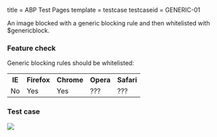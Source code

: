 title = ABP Test Pages
template = testcase
testcaseid = GENERIC-01

An image blocked with a generic blocking rule and then whitelisted with $genericblock.

<h3>Feature check</h3>
Generic blocking rules should be whitelisted:
<table class="abp-feature-table">
<tr>
  <th>IE</th>
  <th>Firefox</th>
  <th>Chrome</th>
  <th>Opera</th>
  <th>Safari</th>
</tr>
<tr>
  <td>No</td>
  <td>Yes</td>
  <td>Yes</td>
  <td>???</td>
  <td>???</td>
</tr>
</table>

<h3>Test case</h3>
<div style="background-image: url(/images/testcase-fail.png); width: 250px; height: 50px;">
  <img src="/images/testcase-pass.png?ads=" />
</div>
